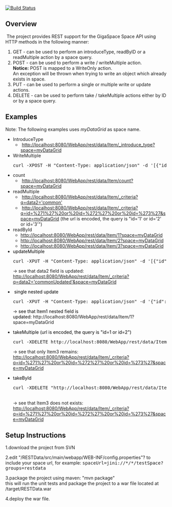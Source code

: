 [![Build Status](https://secure.travis-ci.org/OpenSpaces/RESTData.png)](http://travis-ci.org/OpenSpaces/RESTData)


<h2>Overview</h2>

<p>&nbsp;The project provides REST support for the GigaSpace Space API using HTTP methods in the following manner:</p>
<ol>
  <li>GET - can be used to perform an introduceType, readByID or a readMultiple action by a space query.</li>
	<li>POST - can be used to perform a write / writeMultiple action.<br/>
		<b>Notice:</b> POST is mapped to a WriteOnly action.<br/>
		An exception will be thrown when trying to write an object which already exists in space.</li>
	<li>PUT - can be used to perform a single or multiple write or update actions.</li>
	<li>DELETE - can be used to perform take / takeMultiple actions either by ID or by a space query.</li>
</ol>


<h2><a name="ProjectDocumentation-Examples"></a>Examples</h2>
Note: The following examples uses <i>myDataGrid</i> as space name.
<ul>
    <li>IntroduceType
        <ul>
        		<li>&nbsp;<a href="http://localhost:8080/WebApp/rest/data/Item/_introduce_type?space=myDataGrid" rel="nofollow">http://localhost:8080/WebApp/rest/data/Item/_introduce_type?space=myDataGrid</a></li>
        </ul>
    </li>
	<li>WriteMultiple
<br clear="all" />
<div class="preformatted panel" style="border-width: 1px;"><div class="preformattedContent panelContent">
<pre>curl -XPOST -H "Content-Type: application/json" -d '[{"id":"1", "data":"testdata", "data2":"common", "nestedData" : {"nestedKey1":"nestedValue1"}}, {"id":"2", "data":"testdata2", "data2":"common", "nestedData" : {"nestedKey2":"nestedValue2"}}, {"id":"3", "data":"testdata3", "data2":"common", "nestedData" : {"nestedKey3":"nestedValue3"}}]' http://localhost:8080/WebApp/rest/data/Item?space=myDataGrid
</pre>
</div></div></li>
    <li>count
	<ul>
		<li>&nbsp;<a href="http://localhost:8080/WebApp/rest/data/Item/count?space=myDataGrid" rel="nofollow">http://localhost:8080/WebApp/rest/data/Item/count?space=myDataGrid</a></li>
	</ul>
	</li>
	<li>readMultiple
	<ul>
		<li>&nbsp;<a href="http://localhost:8080/WebApp/rest/data/Item/_criteria?q=data2='common'&space=myDataGrid" rel="nofollow">http://localhost:8080/WebApp/rest/data/Item/_criteria?q=data2='common'</a></li>
		<li>&nbsp;<a href="http://localhost:8080/WebApp/rest/data/Item/_criteria?q=id=%271%27%20or%20id=%272%27%20or%20id=%273%27&space=myDataGrid" rel="nofollow">http://localhost:8080/WebApp/rest/data/Item/_criteria?q=id=%271%27%20or%20id=%272%27%20or%20id=%273%27&space=myDataGrid</a> (the url is encoded, the query is "id='1' or id='2' or id='3'")</li>
	</ul>
	</li>
	<li><font color="">readById</font><br clear="all" />
	<ul>
		<li><a href="http://localhost:8080/WebApp/rest/data/Item/1?space=myDataGrid" rel="nofollow">http://localhost:8080/WebApp/rest/data/Item/1?space=myDataGrid</a></li>
		<li><a href="http://localhost:8080/WebApp/rest/data/Item/2?space=myDataGrid" rel="nofollow">http://localhost:8080/WebApp/rest/data/Item/2?space=myDataGrid</a></li>
		<li><a href="http://localhost:8080/WebApp/rest/data/Item/3?space=myDataGrid" rel="nofollow">http://localhost:8080/WebApp/rest/data/Item/3?space=myDataGrid</a></li>
	</ul>
	</li>
	<li><font color="#000000">updateMultiple</font><div class="preformatted panel" style="border-width: 1px;"><div class="preformattedContent panelContent">
<pre>curl -XPUT -H "Content-Type: application/json" -d '[{"id":"1", "data":"testdata", "data2":"commonUpdated", "nestedData" : {"nestedKey1":"nestedValue1"}}, {"id":"2", "data":"testdata2", "data2":"commonUpdated", "nestedData" : {"nestedKey2":"nestedValue2"}}, {"id":"3", "data":"testdata3", "data2":"commonUpdated", "nestedData" : {"nestedKey3":"nestedValue3"}}]' http://localhost:8080/WebApp/rest/data/Item?space=myDataGrid
</pre>
</div></div>-> see that data2 field is updated: <a href="http://localhost:8080/WebApp/rest/data/Item/_criteria?q=data2='commonUpdated'&space=myDataGrid" rel="nofollow">http://localhost:8080/WebApp/rest/data/Item/_criteria?q=data2='commonUpdated'&space=myDataGrid</a></li>
</ul>


<ul>
	<li>&nbsp;<font color="#000000">single nested update</font><div class="preformatted panel" style="border-width: 1px;"><div class="preformattedContent panelContent">
<pre>curl -XPUT -H "Content-Type: application/json" -d '{"id":"1", "data":"testdata", "data2":"commonUpdated", "nestedData" : {"nestedKey1":"nestedValue1Updated"}}' http://localhost:8080/WebApp/rest/data/Item?space=myDataGrid
</pre>
</div></div>-> <font color="#000000">see that Item1 nested field is updated:</font><font color="#000000">&nbsp;</font>http://localhost:8080/WebApp/rest/data/Item/1?space=myDataGrid</li>
</ul>


<ul>
	<li><font color="#000000">takeMultiple (url is encoded, the query is "id=1 or id=2")</font><div class="preformatted panel" style="border-width: 1px;"><div class="preformattedContent panelContent">
<pre>curl -XDELETE http://localhost:8080/WebApp/rest/data/Item/_criteria?q=id=%271%27%20or%20id=%272%27&space=myDataGrid
</pre>
</div></div>-> see that only Item3 remains: <a href="http://localhost:8080/WebApp/rest/data/Item/_criteria?q=id=%271%27%20or%20id=%272%27%20or%20id=%273%27&space=myDataGrid" rel="nofollow">http://localhost:8080/WebApp/rest/data/Item/_criteria?q=id=%271%27%20or%20id=%272%27%20or%20id=%273%27&space=myDataGrid</a></li>
</ul>


<ul>
	<li><font color="#000000">takeById</font><div class="preformatted panel" style="border-width: 1px;"><div class="preformattedContent panelContent">
<pre>curl -XDELETE "http://localhost:8080/WebApp/rest/data/Item/3?space=myDataGrid"
</pre>
</div></div><br/>
-> see that Item3 does not exists: <a href="http://localhost:8080/WebApp/rest/data/Item/_criteria?q=id=%271%27%20or%20id=%272%27%20or%20id=%273%27&space=myDataGrid" rel="nofollow">http://localhost:8080/WebApp/rest/data/Item/_criteria?q=id=%271%27%20or%20id=%272%27%20or%20id=%273%27&space=myDataGrid</a></li>
</ul>


<h2><a name="ProjectDocumentation-SetupInstructions"></a>Setup Instructions</h2>

<p>1.download the project from SVN</p>

<p>2.edit "/RESTData/src/main/webapp/WEB-INF/config.properties"? to include your space url, for example: <tt>spaceUrl=jini://&#42;/&#42;/testSpace?groups=restdata</tt></p>

<p>3.package the project using maven: "mvn package"<br/>
this will run the unit tests and package the project to a war file located at /target/RESTData.war</p>

<p>4.deploy the war file. </p>
